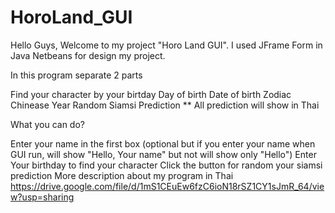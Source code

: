# HoroLand_GUI

Hello Guys, Welcome to my project "Horo Land GUI". I used JFrame Form in Java Netbeans for design my project.

In this program separate 2 parts

Find your character by your birtday
Day of birth
Date of birth
Zodiac
Chinease Year
Random Siamsi Prediction
** All prediction will show in Thai

What you can do?

Enter your name in the first box (optional but if you enter your name when GUI run, will show "Hello, Your name" but not will show only "Hello")
Enter Your birthday to find your character
Click the button for random your siamsi prediction
More description about my program in Thai https://drive.google.com/file/d/1mS1CEuEw6fzC6ioN18rSZ1CY1sJmR_64/view?usp=sharing
